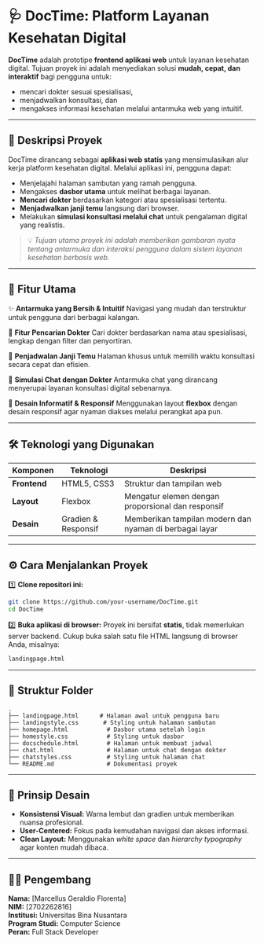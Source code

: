# 🩺 **DocTime: Platform Layanan Kesehatan Digital**

**DocTime** adalah prototipe **frontend aplikasi web** untuk layanan kesehatan digital.
Tujuan proyek ini adalah menyediakan solusi **mudah, cepat, dan interaktif** bagi pengguna untuk:

* mencari dokter sesuai spesialisasi,
* menjadwalkan konsultasi, dan
* mengakses informasi kesehatan melalui antarmuka web yang intuitif.

---

## 📝 **Deskripsi Proyek**

DocTime dirancang sebagai **aplikasi web statis** yang mensimulasikan alur kerja platform kesehatan digital.
Melalui aplikasi ini, pengguna dapat:

* Menjelajahi halaman sambutan yang ramah pengguna.
* Mengakses **dasbor utama** untuk melihat berbagai layanan.
* **Mencari dokter** berdasarkan kategori atau spesialisasi tertentu.
* **Menjadwalkan janji temu** langsung dari browser.
* Melakukan **simulasi konsultasi melalui chat** untuk pengalaman digital yang realistis.

> 💡 *Tujuan utama proyek ini adalah memberikan gambaran nyata tentang antarmuka dan interaksi pengguna dalam sistem layanan kesehatan berbasis web.*

---

## 🚀 **Fitur Utama**

✨ **Antarmuka yang Bersih & Intuitif**
Navigasi yang mudah dan terstruktur untuk pengguna dari berbagai kalangan.

🩻 **Fitur Pencarian Dokter**
Cari dokter berdasarkan nama atau spesialisasi, lengkap dengan filter dan penyortiran.

📅 **Penjadwalan Janji Temu**
Halaman khusus untuk memilih waktu konsultasi secara cepat dan efisien.

💬 **Simulasi Chat dengan Dokter**
Antarmuka chat yang dirancang menyerupai layanan konsultasi digital sebenarnya.

📖 **Desain Informatif & Responsif**
Menggunakan layout **flexbox** dengan desain responsif agar nyaman diakses melalui perangkat apa pun.

---

## 🛠️ **Teknologi yang Digunakan**

| Komponen     | Teknologi           | Deskripsi                                               |
| ------------ | ------------------- | ------------------------------------------------------- |
| **Frontend** | HTML5, CSS3         | Struktur dan tampilan web                               |
| **Layout**   | Flexbox             | Mengatur elemen dengan proporsional dan responsif       |
| **Desain**   | Gradien & Responsif | Memberikan tampilan modern dan nyaman di berbagai layar |

---

## ⚙️ **Cara Menjalankan Proyek**

1️⃣ **Clone repositori ini:**

```bash
git clone https://github.com/your-username/DocTime.git
cd DocTime
```

2️⃣ **Buka aplikasi di browser:**
Proyek ini bersifat **statis**, tidak memerlukan server backend.
Cukup buka salah satu file HTML langsung di browser Anda, misalnya:

```bash
landingpage.html
```

---

## 📂 **Struktur Folder**

```
.
├── landingpage.html      # Halaman awal untuk pengguna baru
├── landingstyle.css       # Styling untuk halaman sambutan
├── homepage.html           # Dasbor utama setelah login
├── homestyle.css           # Styling untuk dasbor
├── docschedule.html        # Halaman untuk membuat jadwal
├── chat.html               # Halaman untuk chat dengan dokter
├── chatstyles.css          # Styling untuk halaman chat
└── README.md               # Dokumentasi proyek
```

---

## 🎨 **Prinsip Desain**

* **Konsistensi Visual:** Warna lembut dan gradien untuk memberikan nuansa profesional.
* **User-Centered:** Fokus pada kemudahan navigasi dan akses informasi.
* **Clean Layout:** Menggunakan *white space* dan *hierarchy typography* agar konten mudah dibaca.

---

## 👨‍💻 **Pengembang**

**Nama:** [Marcellus Geraldio Florenta]  
**NIM:** [2702262816]  
**Institusi:** Universitas Bina Nusantara  
**Program Studi:** Computer Science  
**Peran:** Full Stack Developer  
